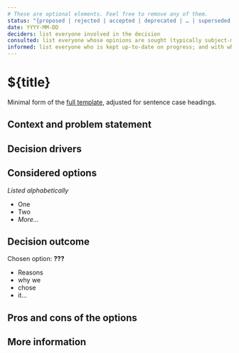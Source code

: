 ```yaml
---
# These are optional elements. Feel free to remove any of them.
status: "{proposed | rejected | accepted | deprecated | … | superseded by [ADR-0005](0005-example.md)}"
date: YYYY-MM-DD
deciders: list everyone involved in the decision
consulted: list everyone whose opinions are sought (typically subject-matter experts); and with whom there is a two-way communication
informed: list everyone who is kept up-to-date on progress; and with whom there is a one-way communication
---
```


# ${title}

Minimal form of the [full template](https://github.com/adr/madr/blob/develop/template/adr-template.md), adjusted for sentence case headings.

## Context and problem statement

## Decision drivers

<!-- Optional section -->

## Considered options

_Listed alphabetically_

- One
- Two
- _More..._

## Decision outcome

Chosen option: **???**

- Reasons
- why we
- chose
- it...

## Pros and cons of the options

<!-- Recommended, but optional, section -->

## More information

<!-- Optional section -->
